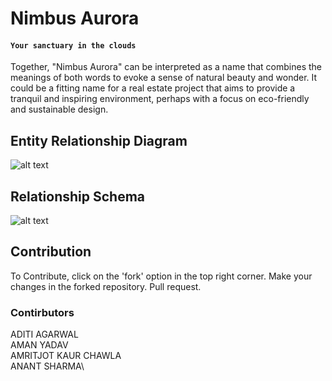 # **Nimbus Aurora**
#### **`Your sanctuary in the clouds`**
Together, "Nimbus Aurora" can be interpreted as a name that combines the meanings of both words to evoke a sense of natural beauty and wonder. It could be a fitting name for a real estate project that aims to provide a tranquil and inspiring environment, perhaps with a focus on eco-friendly and sustainable design.

## Entity Relationship Diagram

![alt text](https://github.com/anant-357/DBMS_IIITG_Project/blob/main/documentation/ER.png?raw=true)


## Relationship Schema

![alt text](https://github.com/anant-357/DBMS_IIITG_Project/blob/main/documentation/RS.png?raw=true)


## Contribution
To Contribute, click on the 'fork' option in the top right corner.
Make your changes in the forked repository.
Pull request.

### Contirbutors
  ADITI AGARWAL\
  AMAN YADAV\
  AMRITJOT KAUR CHAWLA\
  ANANT SHARMA\

